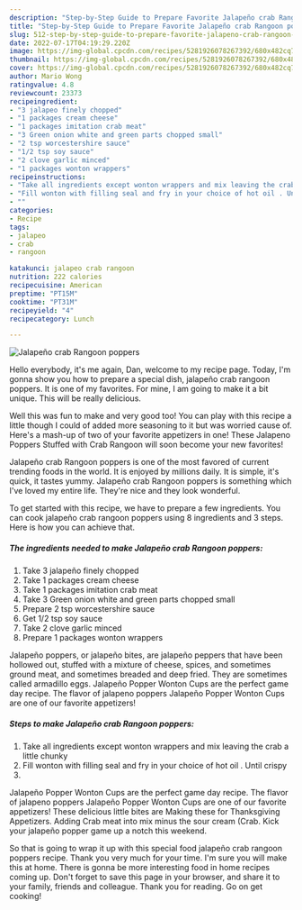 ```yaml
---
description: "Step-by-Step Guide to Prepare Favorite Jalapeño crab Rangoon poppers"
title: "Step-by-Step Guide to Prepare Favorite Jalapeño crab Rangoon poppers"
slug: 512-step-by-step-guide-to-prepare-favorite-jalapeno-crab-rangoon-poppers
date: 2022-07-17T04:19:29.220Z
image: https://img-global.cpcdn.com/recipes/5281926078267392/680x482cq70/jalapeno-crab-rangoon-poppers-recipe-main-photo.jpg
thumbnail: https://img-global.cpcdn.com/recipes/5281926078267392/680x482cq70/jalapeno-crab-rangoon-poppers-recipe-main-photo.jpg
cover: https://img-global.cpcdn.com/recipes/5281926078267392/680x482cq70/jalapeno-crab-rangoon-poppers-recipe-main-photo.jpg
author: Mario Wong
ratingvalue: 4.8
reviewcount: 23373
recipeingredient:
- "3 jalapeo finely chopped"
- "1 packages cream cheese"
- "1 packages imitation crab meat"
- "3 Green onion white and green parts chopped small"
- "2 tsp worcestershire sauce"
- "1/2 tsp soy sauce"
- "2 clove garlic minced"
- "1 packages wonton wrappers"
recipeinstructions:
- "Take all ingredients except wonton wrappers and mix leaving the crab a little chunky"
- "Fill wonton with filling seal and fry in your choice of hot oil . Until crispy"
- ""
categories:
- Recipe
tags:
- jalapeo
- crab
- rangoon

katakunci: jalapeo crab rangoon 
nutrition: 222 calories
recipecuisine: American
preptime: "PT15M"
cooktime: "PT31M"
recipeyield: "4"
recipecategory: Lunch

---
```



![Jalapeño crab Rangoon poppers](https://img-global.cpcdn.com/recipes/5281926078267392/680x482cq70/jalapeno-crab-rangoon-poppers-recipe-main-photo.jpg)

Hello everybody, it's me again, Dan, welcome to my recipe page. Today, I'm gonna show you how to prepare a special dish, jalapeño crab rangoon poppers. It is one of my favorites. For mine, I am going to make it a bit unique. This will be really delicious.

Well this was fun to make and very good too! You can play with this recipe a little though I could of added more seasoning to it but was worried cause of. Here&#39;s a mash-up of two of your favorite appetizers in one! These Jalapeno Poppers Stuffed with Crab Rangoon will soon become your new favorites!

Jalapeño crab Rangoon poppers is one of the most favored of current trending foods in the world. It is enjoyed by millions daily. It is simple, it's quick, it tastes yummy. Jalapeño crab Rangoon poppers is something which I've loved my entire life. They're nice and they look wonderful.


To get started with this recipe, we have to prepare a few ingredients. You can cook jalapeño crab rangoon poppers using 8 ingredients and 3 steps. Here is how you can achieve that.

<!--inarticleads1-->

##### The ingredients needed to make Jalapeño crab Rangoon poppers:

1. Take 3 jalapeño finely chopped
1. Take 1 packages cream cheese
1. Take 1 packages imitation crab meat
1. Take 3 Green onion white and green parts chopped small
1. Prepare 2 tsp worcestershire sauce
1. Get 1/2 tsp soy sauce
1. Take 2 clove garlic minced
1. Prepare 1 packages wonton wrappers


Jalapeño poppers, or jalapeño bites, are jalapeño peppers that have been hollowed out, stuffed with a mixture of cheese, spices, and sometimes ground meat, and sometimes breaded and deep fried. They are sometimes called armadillo eggs. Jalapeño Popper Wonton Cups are the perfect game day recipe. The flavor of jalapeno poppers Jalapeño Popper Wonton Cups are one of our favorite appetizers! 

<!--inarticleads2-->

##### Steps to make Jalapeño crab Rangoon poppers:

1. Take all ingredients except wonton wrappers and mix leaving the crab a little chunky
1. Fill wonton with filling seal and fry in your choice of hot oil . Until crispy
1. 


Jalapeño Popper Wonton Cups are the perfect game day recipe. The flavor of jalapeno poppers Jalapeño Popper Wonton Cups are one of our favorite appetizers! These delicious little bites are Making these for Thanksgiving Appetizers. Adding Crab meat into mix minus the sour cream (Crab. Kick your jalapeño popper game up a notch this weekend. 

So that is going to wrap it up with this special food jalapeño crab rangoon poppers recipe. Thank you very much for your time. I'm sure you will make this at home. There is gonna be more interesting food in home recipes coming up. Don't forget to save this page in your browser, and share it to your family, friends and colleague. Thank you for reading. Go on get cooking!
